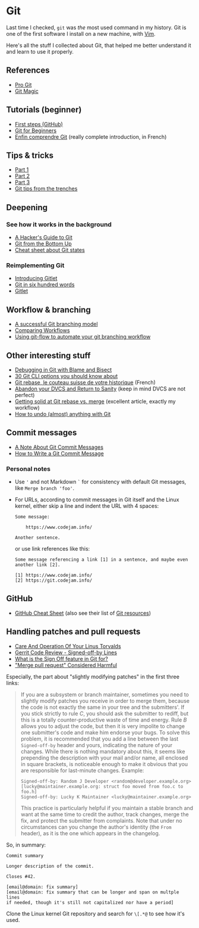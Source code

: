 Git
===

Last time I checked, `git` was *the* most used command in my history.
Git is one of the first software I install on a new machine, with
[Vim](vim.html).

Here's all the stuff I collected about Git, that helped me better
understand it and learn to use it properly.

References
----------

* [Pro Git](https://git-scm.com/book/en/v2)
* [Git Magic](http://www-cs-students.stanford.edu/~blynn/gitmagic/)

Tutorials (beginner)
--------------------

* [First steps (GitHub)](https://try.github.io/)
* [Git for Beginners](http://www.sitepoint.com/git-for-beginners/)
* [Enfin comprendre Git](http://www.miximum.fr/enfin-comprendre-git.html) (really complete introduction, in French)

Tips & tricks
-------------

* [Part 1](http://hugogiraudel.com/2014/03/10/git-tips-and-tricks-part-1/)
* [Part 2](http://hugogiraudel.com/2014/03/17/git-tips-and-tricks-part-2/)
* [Part 3](http://hugogiraudel.com/2014/03/24/git-tips-and-tricks-part-3/)
* [Git tips from the trenches](https://ochronus.com/git-tips-from-the-trenches/)

Deepening
---------

### See how it works in the background

* [A Hacker's Guide to Git](http://wildlyinaccurate.com/a-hackers-guide-to-git)
* [Git from the Bottom Up](http://jwiegley.github.io/git-from-the-bottom-up/)
* [Cheat sheet about Git states](http://codepen.io/HugoGiraudel/full/d7a439ac945a29dcad9f02d831b731e6/)

### Reimplementing Git

* [Introducing Gitlet](http://maryrosecook.com/blog/post/introducing-gitlet)
* [Git in six hundred words](http://maryrosecook.com/blog/post/git-in-six-hundred-words)
* [Gitlet](http://gitlet.maryrosecook.com/docs/gitlet.html)

Workflow & branching
--------------------

* [A successful Git branching model](http://nvie.com/posts/a-successful-git-branching-model/)
* [Comparing Workflows](http://www.atlassian.com/git/tutorials/comparing-workflows/)
* [Using git-flow to automate your git branching workflow](http://jeffkreeftmeijer.com/2010/why-arent-you-using-git-flow/)

Other interesting stuff
-----------------------

* [Debugging in Git with Blame and Bisect](http://www.sitepoint.com/debugging-git-blame-bisect/)
* [30 Git CLI options you should know about](https://medium.com/@porteneuve/30-git-cli-options-you-should-know-about-15423e8771df)
* [Git rebase, le couteau suisse de votre historique](http://www.miximum.fr/git-rebase.html) (French)
* [Abandon your DVCS and Return to Sanity](http://bitquabit.com/post/unorthodocs-abandon-your-dvcs-and-return-to-sanity/) (keep in mind DVCS are not perfect)
* [Getting solid at Git rebase vs. merge](https://medium.com/@porteneuve/getting-solid-at-git-rebase-vs-merge-4fa1a48c53aa) (excellent article, exactly my workflow)
* [How to undo (almost) anything with Git](https://github.com/blog/2019-how-to-undo-almost-anything-with-git)

Commit messages
---------------

* [A Note About Git Commit Messages](http://tbaggery.com/2008/04/19/a-note-about-git-commit-messages.html)
* [How to Write a Git Commit Message](http://chris.beams.io/posts/git-commit/)

### Personal notes

* Use `'` and not Markdown `` ` `` for consistency with default Git
  messages, like `Merge branch 'foo'`.

* For URLs, according to commit messages in Git itself and the Linux
  kernel, either skip a line and indent the URL with 4 spaces:

  ```
  Some message:

      https://www.codejam.info/

  Another sentence.
  ```

  or use link references like this:

  ```text
  Some message referencing a link [1] in a sentence, and maybe even
  another link [2].

  [1] https://www.codejam.info/
  [2] https://git.codejam.info/
  ```

GitHub
------

* [GitHub Cheat Sheet](https://github.com/tiimgreen/github-cheat-sheet)
  (also see their list of [Git resources](https://github.com/tiimgreen/github-cheat-sheet#git-resources))

Handling patches and pull requests
----------------------------------

* [Care And Operation Of Your Linus Torvalds](https://www.kernel.org/doc/Documentation/SubmittingPatches)
* [Gerrit Code Review - Signed-off-by Lines](http://gerrit.googlecode.com/svn/documentation/2.0/user-signedoffby.html)
* [What is the Sign Off feature in Git for?](https://stackoverflow.com/questions/1962094/what-is-the-sign-off-feature-in-git-for/14044024#14044024)
* ["Merge pull request" Considered Harmful](http://blog.spreedly.com/2014/06/24/merge-pull-request-considered-harmful/)

Especially, the part about "slightly modifying patches" in the first
three links:

> If you are a subsystem or branch maintainer, sometimes you need to
> slightly modify patches you receive in order to merge them, because
> the code is not exactly the same in your tree and the submitters'. If
> you stick strictly to rule *C*, you should ask the submitter to
> rediff, but this is a totally counter-productive waste of time and
> energy. Rule *B* allows you to adjust the code, but then it is very
> impolite to change one submitter's code and make him endorse your
> bugs. To solve this problem, it is recommended that you add a line
> between the last `Signed-off-by` header and yours, indicating the
> nature of your changes. While there is nothing mandatory about this,
> it seems like prepending the description with your mail and/or name,
> all enclosed in square brackets, is noticeable enough to make it
> obvious that you are responsible for last-minute changes. Example:
>
> ```
> Signed-off-by: Random J Developer <random@developer.example.org>
> [lucky@maintainer.example.org: struct foo moved from foo.c to foo.h]
> Signed-off-by: Lucky K Maintainer <lucky@maintainer.example.org>
> ```
>
> This practice is particularly helpful if you maintain a stable branch
> and want at the same time to credit the author, track changes, merge
> the fix, and protect the submitter from complaints. Note that under no
> circumstances can you change the author's identity (the `From`
> header), as it is the one which appears in the changelog.

So, in summary:

```
Commit summary

Longer description of the commit.

Closes #42.

[email@domain: fix summary]
[email@domain: fix summary that can be longer and span on multple lines
if needed, though it's still not capitalized nor have a period]
```

Clone the Linux kernel Git repository and search for `\[.*@` to see how
it's used.
